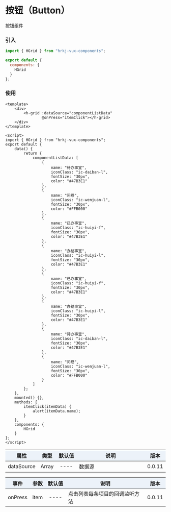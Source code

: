 # 按钮（Button）

按钮组件

<h-button />

### 引入

```js
import { HGrid } from "hrkj-vux-components";

export default {
  components: {
    HGrid
  }
};
```

### 使用

```vue
<template>
    <div>
        <h-grid :dataSource="componentListData" 
                @onPress="itemClick"></h-grid>
    </div>
</template>

<script>
import { HGrid } from "hrkj-vux-components";
export default {
    data() {
        return {
            componentListData: [
                {
                    name: "待办事宜",
                    iconClass: "ic-daiban-l",
                    fontSize: "30px",
                    color: "#47B3E1"
                },
                {
                    name: "问卷",
                    iconClass: "ic-wenjuan-l",
                    fontSize: "30px",
                    color: "#FFB000"
                },
                {
                    name: "已办事宜",
                    iconClass: "ic-huiyi-f",
                    fontSize: "30px",
                    color: "#47B3E1"
                },
                {
                    name: "办结事宜",
                    iconClass: "ic-huiyi-l",
                    fontSize: "30px",
                    color: "#47B3E1"
                },
                {
                    name: "已办事宜",
                    iconClass: "ic-huiyi-f",
                    fontSize: "30px",
                    color: "#47B3E1"
                },
                {
                    name: "办结事宜",
                    iconClass: "ic-huiyi-l",
                    fontSize: "30px",
                    color: "#47B3E1"
                },
                {
                    name: "待办事宜",
                    iconClass: "ic-daiban-l",
                    fontSize: "30px",
                    color: "#47B3E1"
                },
                {
                    name: "问卷",
                    iconClass: "ic-wenjuan-l",
                    fontSize: "30px",
                    color: "#FFB000"
                }
            ]
        };
    },
    mounted() {},
    methods: {
        itemClick(itemData) {
            alert(itemData.name);
        }
    },
    components: {
        HGrid
    }
};
</script>
```

<test />

|      属性      | 类型  | 默认值 | 说明   | 版本 |
| :------------: | :---: | :----: | :----- | :----- |
| dataSource | Array |  ----  | 数据源 | 0.0.11 |

<test backgroundColor="cadetblue"/>

|      事件      | 参数  | 默认值 | 说明   | 版本 |
| :------------: | :---: | :----: | :----- | :----- |
| onPress | item |  ----  | 点击列表每条项目的回调监听方法 | 0.0.11 |


<style scoped>
    table {
      width: 100%; /*表格宽度*/
      border-collapse: collapse; /*使用单一线条的边框*/
      empty-cells: show; /*单元格无内容依旧绘制边框*/
    }
	
  table th,td {
    height: 35px; /*统一每一行的默认高度*/
  }
	
  table th {
      font-weight: bold; /*加粗*/
      text-align: center !important; /*内容居中，加上 !important 避免被 Markdown 样式覆盖*/
      background: #ECF2F9; /*背景色*/
      white-space: nowrap; /*表头内容强制在一行显示*/
  }
	
  /* 隔行变色 */
  table tbody tr:nth-child(2n) {
      background: #F4F7FB; 
  }
  /* 悬浮变色 */
  /* table tr:hover {
      background: #B2B2B2; 
  }
	 */
  /* 首列不换行 */
  table td:nth-child(1) {
      white-space: nowrap; 
  }
  /* 指定列宽度 */
  table th:nth-of-type(4) {  
    width: 100%;
    white-space: nowrap;
  }
</style>
